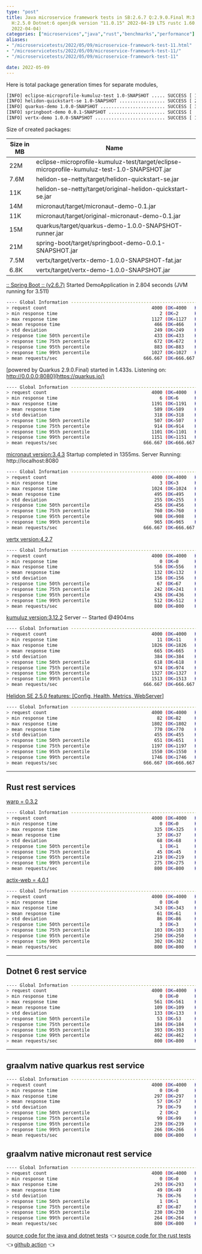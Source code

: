 ```yaml
---
type: "post"
title: Java microservice framework tests in SB:2.6.7 Q:2.9.0.Final M:3.4.3 V:4.2.7
  H:2.5.0 Dotnet:6 openjdk version "11.0.15" 2022-04-19 LTS rustc 1.60.0 (7737e0b5c
  2022-04-04)
categories: ["microservices","java","rust","benchmarks","performance"]
aliases:
- "/microservicetests/2022/05/09/microservice-framework-test-11.html"
- "/microservicetests/2022/05/09/microservice-framework-test-11/"
- "/microservicetests/2022/05/09/microservice-framework-test-11"

date: 2022-05-09
---
```


Here is total package generation times for separate modules,
```bash
[INFO] eclipse-microprofile-kumuluz-test 1.0-SNAPSHOT ..... SUCCESS [ 18.219 s]
[INFO] helidon-quickstart-se 1.0-SNAPSHOT ................. SUCCESS [ 25.556 s]
[INFO] quarkus-demo 1.0.0-SNAPSHOT ........................ SUCCESS [ 33.591 s]
[INFO] springboot-demo 0.0.1-SNAPSHOT ..................... SUCCESS [  6.515 s]
[INFO] vertx-demo 1.0.0-SNAPSHOT .......................... SUCCESS [ 16.740 s]
```
Size of created packages:

| Size in MB |  Name |
|------------|-------|
| 22M | eclipse-microprofile-kumuluz-test/target/eclipse-microprofile-kumuluz-test-1.0-SNAPSHOT.jar |
| 7.6M | helidon-se-netty/target/helidon-quickstart-se.jar |
| 11K | helidon-se-netty/target/original-helidon-quickstart-se.jar |
| 14M | micronaut/target/micronaut-demo-0.1.jar |
| 11K | micronaut/target/original-micronaut-demo-0.1.jar |
| 15M | quarkus/target/quarkus-demo-1.0.0-SNAPSHOT-runner.jar |
| 21M | spring-boot/target/springboot-demo-0.0.1-SNAPSHOT.jar |
| 7.5M | vertx/target/vertx-demo-1.0.0-SNAPSHOT-fat.jar |
| 6.8K | vertx/target/vertx-demo-1.0.0-SNAPSHOT.jar |


[:: Spring Boot ::                (v2.6.7)](https://spring.io/projects/spring-boot) 
Started DemoApplication in 2.804 seconds (JVM running for 3.511)
```bash
---- Global Information --------------------------------------------------------
> request count                                       4000 (OK=4000   KO=0     )
> min response time                                      2 (OK=2      KO=-     )
> max response time                                   1127 (OK=1127   KO=-     )
> mean response time                                   466 (OK=466    KO=-     )
> std deviation                                        249 (OK=249    KO=-     )
> response time 50th percentile                        433 (OK=433    KO=-     )
> response time 75th percentile                        672 (OK=672    KO=-     )
> response time 95th percentile                        883 (OK=883    KO=-     )
> response time 99th percentile                       1027 (OK=1027   KO=-     )
> mean requests/sec                                666.667 (OK=666.667 KO=-     )
```

[powered by Quarkus 2.9.0.Final) started in 1.433s. Listening on: http://0.0.0.0:8080](https://quarkus.io/) 

```bash
---- Global Information --------------------------------------------------------
> request count                                       4000 (OK=4000   KO=0     )
> min response time                                      6 (OK=6      KO=-     )
> max response time                                   1191 (OK=1191   KO=-     )
> mean response time                                   589 (OK=589    KO=-     )
> std deviation                                        318 (OK=318    KO=-     )
> response time 50th percentile                        507 (OK=507    KO=-     )
> response time 75th percentile                        914 (OK=914    KO=-     )
> response time 95th percentile                       1101 (OK=1101   KO=-     )
> response time 99th percentile                       1151 (OK=1151   KO=-     )
> mean requests/sec                                666.667 (OK=666.667 KO=-     )
```

[micronaut version:3.4.3](https://micronaut.io/) 
Startup completed in 1355ms. Server Running: http://localhost:8080
```bash
---- Global Information --------------------------------------------------------
> request count                                       4000 (OK=4000   KO=0     )
> min response time                                      3 (OK=3      KO=-     )
> max response time                                   1024 (OK=1024   KO=-     )
> mean response time                                   495 (OK=495    KO=-     )
> std deviation                                        255 (OK=255    KO=-     )
> response time 50th percentile                        456 (OK=456    KO=-     )
> response time 75th percentile                        760 (OK=760    KO=-     )
> response time 95th percentile                        908 (OK=908    KO=-     )
> response time 99th percentile                        965 (OK=965    KO=-     )
> mean requests/sec                                666.667 (OK=666.667 KO=-     )
```

[vertx version:4.2.7](https://vertx.io/) 

```bash
---- Global Information --------------------------------------------------------
> request count                                       4000 (OK=4000   KO=0     )
> min response time                                      0 (OK=0      KO=-     )
> max response time                                    556 (OK=556    KO=-     )
> mean response time                                   132 (OK=132    KO=-     )
> std deviation                                        156 (OK=156    KO=-     )
> response time 50th percentile                         67 (OK=67     KO=-     )
> response time 75th percentile                        242 (OK=241    KO=-     )
> response time 95th percentile                        436 (OK=436    KO=-     )
> response time 99th percentile                        512 (OK=512    KO=-     )
> mean requests/sec                                    800 (OK=800    KO=-     )
```

[kumuluz version:3.12.2](https://ee.kumuluz.com/) 
Server -- Started @4904ms
```bash
---- Global Information --------------------------------------------------------
> request count                                       4000 (OK=4000   KO=0     )
> min response time                                     11 (OK=11     KO=-     )
> max response time                                   1826 (OK=1826   KO=-     )
> mean response time                                   665 (OK=665    KO=-     )
> std deviation                                        384 (OK=384    KO=-     )
> response time 50th percentile                        618 (OK=618    KO=-     )
> response time 75th percentile                        974 (OK=974    KO=-     )
> response time 95th percentile                       1327 (OK=1327   KO=-     )
> response time 99th percentile                       1513 (OK=1513   KO=-     )
> mean requests/sec                                666.667 (OK=666.667 KO=-     )
```

[Helidon SE 2.5.0 features: [Config, Health, Metrics, WebServer]](https://helidon.io/) 

```bash
---- Global Information --------------------------------------------------------
> request count                                       4000 (OK=4000   KO=0     )
> min response time                                     82 (OK=82     KO=-     )
> max response time                                   1802 (OK=1802   KO=-     )
> mean response time                                   770 (OK=770    KO=-     )
> std deviation                                        455 (OK=455    KO=-     )
> response time 50th percentile                        651 (OK=651    KO=-     )
> response time 75th percentile                       1197 (OK=1197   KO=-     )
> response time 95th percentile                       1550 (OK=1550   KO=-     )
> response time 99th percentile                       1746 (OK=1746   KO=-     )
> mean requests/sec                                666.667 (OK=666.667 KO=-     )
```

***  
## Rust rest services 


[warp = 0.3.2](http://docs.rs/warp)
```bash
---- Global Information --------------------------------------------------------
> request count                                       4000 (OK=4000   KO=0     )
> min response time                                      0 (OK=0      KO=-     )
> max response time                                    325 (OK=325    KO=-     )
> mean response time                                    37 (OK=37     KO=-     )
> std deviation                                         68 (OK=68     KO=-     )
> response time 50th percentile                          1 (OK=1      KO=-     )
> response time 75th percentile                         45 (OK=45     KO=-     )
> response time 95th percentile                        219 (OK=219    KO=-     )
> response time 99th percentile                        275 (OK=275    KO=-     )
> mean requests/sec                                    800 (OK=800    KO=-     )
```

[actix-web = 4.0.1](http://docs.rs/actix-web)
```bash
---- Global Information --------------------------------------------------------
> request count                                       4000 (OK=4000   KO=0     )
> min response time                                      0 (OK=0      KO=-     )
> max response time                                    343 (OK=343    KO=-     )
> mean response time                                    61 (OK=61     KO=-     )
> std deviation                                         86 (OK=86     KO=-     )
> response time 50th percentile                          3 (OK=3      KO=-     )
> response time 75th percentile                        103 (OK=103    KO=-     )
> response time 95th percentile                        250 (OK=250    KO=-     )
> response time 99th percentile                        302 (OK=302    KO=-     )
> mean requests/sec                                    800 (OK=800    KO=-     )
```

***  
## Dotnet 6 rest service 
```bash
---- Global Information --------------------------------------------------------
> request count                                       4000 (OK=4000   KO=0     )
> min response time                                      0 (OK=0      KO=-     )
> max response time                                    561 (OK=561    KO=-     )
> mean response time                                   109 (OK=109    KO=-     )
> std deviation                                        133 (OK=133    KO=-     )
> response time 50th percentile                         53 (OK=53     KO=-     )
> response time 75th percentile                        184 (OK=184    KO=-     )
> response time 95th percentile                        393 (OK=393    KO=-     )
> response time 99th percentile                        462 (OK=462    KO=-     )
> mean requests/sec                                    800 (OK=800    KO=-     )
```


***  
## graalvm native quarkus rest service 
```bash
---- Global Information --------------------------------------------------------
> request count                                       4000 (OK=4000   KO=0     )
> min response time                                      0 (OK=0      KO=-     )
> max response time                                    297 (OK=297    KO=-     )
> mean response time                                    57 (OK=57     KO=-     )
> std deviation                                         79 (OK=79     KO=-     )
> response time 50th percentile                          2 (OK=2      KO=-     )
> response time 75th percentile                         99 (OK=99     KO=-     )
> response time 95th percentile                        239 (OK=239    KO=-     )
> response time 99th percentile                        266 (OK=266    KO=-     )
> mean requests/sec                                    800 (OK=800    KO=-     )
```


## graalvm native micronaut rest service 
```bash
---- Global Information --------------------------------------------------------
> request count                                       4000 (OK=4000   KO=0     )
> min response time                                      0 (OK=0      KO=-     )
> max response time                                    293 (OK=293    KO=-     )
> mean response time                                    49 (OK=49     KO=-     )
> std deviation                                         76 (OK=76     KO=-     )
> response time 50th percentile                          1 (OK=1      KO=-     )
> response time 75th percentile                         87 (OK=87     KO=-     )
> response time 95th percentile                        230 (OK=230    KO=-     )
> response time 99th percentile                        264 (OK=264    KO=-     )
> mean requests/sec                                    800 (OK=800    KO=-     )
```


[source code for the java and dotnet tests](https://github.com/ozkanpakdil/test-microservice-frameworks)  👈 [source code for the rust tests](https://github.com/ozkanpakdil/rust-examples)  👈 [github action](https://github.com/ozkanpakdil/test-microservice-frameworks/actions/runs/2296991759)  👈 
